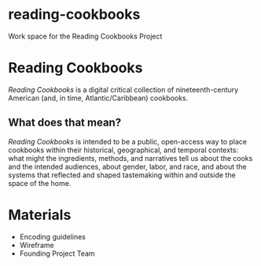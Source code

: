 # reading-cookbooks
Work space for the Reading Cookbooks Project

# Reading Cookbooks
_Reading Cookbooks_ is a digital critical collection of nineteenth-century American (and, in time, Atlantic/Caribbean) cookbooks. 

## What does that mean? ##
_Reading Cookbooks_ is intended to be a public, open-access way to place cookbooks within their historical, geographical, and temporal contexts: what might the ingredients, methods, and narratives tell us about the cooks and the intended audiences, about gender, labor, and race, and about the systems that reflected and shaped tastemaking within and outside the space of the home.

# Materials

* Encoding guidelines
* Wireframe
* Founding Project Team
